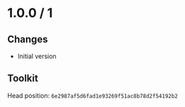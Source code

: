 # 1.0.0 / 1

## Changes

- Initial version

## Toolkit

Head position: `6e2987af5d6fad1e93269f51ac8b78d2f54192b2`
